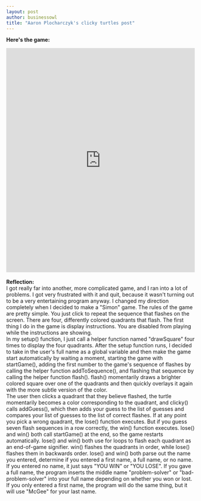 ```yaml
---
layout: post
author: businessowl
title: "Aaron Plocharczyk's clicky turtles post"
---
```

<strong>Here's the game:</strong>
  <iframe src="https://trinket.io/embed/python/3467660586" width="100%" height="600" frameborder="0" marginwidth="0" marginheight="0" allowfullscreen></iframe>
<br/>
<br/>
<strong>Reflection:</strong>
<br/>
I got really far into another, more complicated game, and I ran into a lot of problems. I got very frustrated with it and quit, because it wasn't turning out to be a very entertaining program anyway. I changed my direction completely when I decided to make a "Simon" game. The rules of the game are pretty simple. You just click to repeat the sequence that flashes on the screen. There are four, differently colored quadrants that flash. The first thing I do in the game is display instructions. You are disabled from playing while the instructions are showing.
<br/>
In my setup() function, I just call a helper function named "drawSquare" four times to display the four quadrants. After the setup function runs, I decided to take in the user's full name as a global variable and then make the game start automatically by waiting a moment, starting the game with startGame(), adding the first number to the game's sequence of flashes by calling the helper function addToSequence(), and flashing that sequence by calling the helper function flash(). flash() momentarily draws a brighter colored square over one of the quadrants and then quickly overlays it again with the more subtle version of the color.
<br/>
The user then clicks a quadrant that they believe flashed, the turtle momentarily becomes a color corresponding to the quadrant, and clicky() calls addGuess(), which then adds your guess to the list of guesses and compares your list of guesses to the list of correct flashes. If at any point you pick a wrong quadrant, the lose() function executes. But if you guess seven flash sequences in a row correctly, the win() function executes. lose() and win() both call startGame() at the end, so the game restarts automatically. lose() and win() both use for loops to flash each quadrant as an end-of-game signifier. win() flashes the quadrants in order, while lose() flashes them in backwards order. lose() and win() both parse out the name you entered, determine if you entered a first name, a full name, or no name. If you entered no name, it just says "YOU WIN" or "YOU LOSE". If you gave a full name, the program inserts the middle name "problem-solver" or "bad-problem-solver" into your full name depending on whether you won or lost. If you only entered a first name, the program will do the same thing, but it will use "McGee" for your last name.
